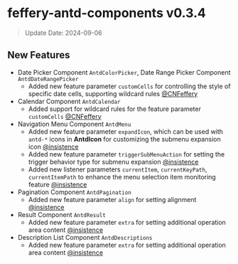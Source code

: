 # feffery-antd-components v0.3.4

> Update Date: 2024-09-06

## New Features

- Date Picker Component `AntdColorPicker`, Date Range Picker Component `AntdDateRangePicker`
  - Added new feature parameter `customCells` for controlling the style of specific date cells, supporting wildcard rules [@CNFeffery](https://github.com/CNFeffery)
- Calendar Component `AntdCalendar`
  - Added support for wildcard rules for the feature parameter `customCells` [@CNFeffery](https://github.com/CNFeffery)
- Navigation Menu Component `AntdMenu`
  - Added new feature parameter `expandIcon`, which can be used with `antd-*` icons in **AntdIcon** for customizing the submenu expansion icon [@insistence](https://github.com/insistence)
  - Added new feature parameter `triggerSubMenuAction` for setting the trigger behavior type for submenu expansion [@insistence](https://github.com/insistence)
  - Added new listener parameters `currentItem`, `currentKeyPath`, `currentItemPath` to enhance the menu selection item monitoring feature [@insistence](https://github.com/insistence)
- Pagination Component `AntdPagination`
  - Added new feature parameter `align` for setting alignment [@insistence](https://github.com/insistence)
- Result Component `AntdResult`
  - Added new feature parameter `extra` for setting additional operation area content [@insistence](https://github.com/insistence)
- Description List Component `AntdDescriptions`
  - Added new feature parameter `extra` for setting additional operation area content [@insistence](https://github.com/insistence)
